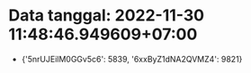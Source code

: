 # Data tanggal: 2022-11-30 11:48:46.949609+07:00

* {'5nrUJEilM0GGv5c6': 5839, '6xxByZ1dNA2QVMZ4': 9821}
